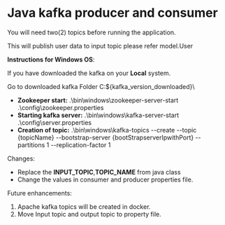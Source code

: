 # Java kafka producer and consumer

You will need two(2) topics before running the application.

This will publish user data to input topic please refer model.User

**Instructions for Windows OS**:

If you have downloaded the kafka on your **Local** system.

Go to downloaded kafka Folder C:\${kafka_version_downloaded}\

- **Zookeeper start:**
  .\bin\windows\zookeeper-server-start .\config\zookeeper.properties
- **Starting kafka server:**
  .\bin\windows\kafka-server-start .\config\server.properties
- **Creation of topic:** .\bin\windows\kafka-topics --create --topic {topicName} --bootstrap-server
  {bootStrapserverIpwithPort} --partitions 1
  --replication-factor 1

Changes:

- Replace the **INPUT_TOPIC**,**TOPIC_NAME** from java class
- Change the values in consumer and producer properties file.

Future enhancements:

1. Apache kafka topics will be created in docker.
2. Move Input topic and output topic to property file.
